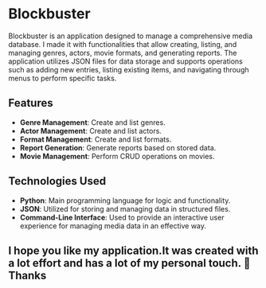 # Blockbuster 

Blockbuster is an application designed to manage a comprehensive media database. I made it with functionalities that allow creating, listing, and managing genres, actors, movie formats, and generating reports. The application utilizes JSON files for data storage and supports operations such as adding new entries, listing existing items, and navigating through menus to perform specific tasks.

## Features
- **Genre Management**: Create and list genres.
- **Actor Management**: Create and list actors.
- **Format Management**: Create and list formats.
- **Report Generation**: Generate reports based on stored data.
- **Movie Management**: Perform CRUD operations on movies.

## Technologies Used
- **Python**: Main programming language for logic and functionality.
- **JSON**: Utilized for storing and managing data in structured files.
- **Command-Line Interface**: Used to provide an interactive user experience for managing media data in an effective way.

## I hope you like my application.It was created with a lot effort and has a lot of my personal touch. 🌟 Thanks 
